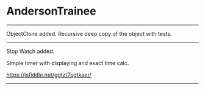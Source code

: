 # AndersonTrainee
____________________________________________

ObjectClone added.
Recursive deep copy of the object with tests. 
____________________________________________

Stop Watch added.

Simple timer with displaying and exact time calc. 

https://jsfiddle.net/ggtz/7ogtkaer/
____________________________________________
